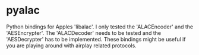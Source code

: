# pyalac
Python bindings for Apples 'libalac'. I only tested the 'ALACEncoder' and the 'AESEncrypter'. The 'ALACDecoder' needs to be tested and the 'AESDecrypter' has to be implemented. These bindings might be useful if you are playing around with airplay related protocols.
